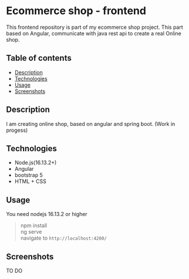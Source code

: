 # Ecommerce shop - frontend
This frontend repository is part of my ecommerce shop project. This part based on Angular, communicate with java rest api to create a real Online shop.

## Table of contents
* [Description](#description)
* [Technologies](#technologies)
* [Usage](#usage)
* [Screenshots](#screenshots)

## Description
I am creating online shop, based on angular and spring boot. (Work in progess) 

## Technologies
* Node.js(16.13.2+)
* Angular
* bootstrap 5
* HTML + CSS

## Usage
You need nodejs 16.13.2 or higher
> npm install  
> ng serve  
> navigate to `http://localhost:4200/`  

## Screenshots
TO DO

